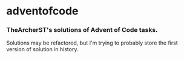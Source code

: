 # adventofcode

### TheArcherST's solutions of Advent of Code tasks.

Solutions may be refactored, but I'm trying to probably store the first version of solution in history.
